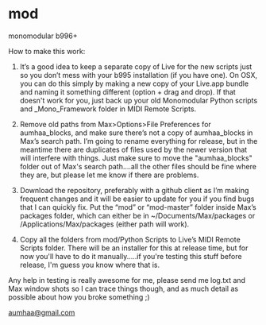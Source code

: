 mod
===

monomodular b996+

How to make this work:

1) It’s a good idea to keep a separate copy of Live for the new scripts just so you don’t mess with your b995 installation (if you have one). On OSX, you can do this simply by making a new copy of your Live.app bundle and naming it something different (option + drag and drop).  If that doesn't work for you, just back up your old Monomodular Python scripts and _Mono_Framework folder in MIDI Remote Scripts.

2) Remove old paths from Max>Options>File Preferences for aumhaa_blocks, and make sure there’s not a copy of aumhaa_blocks in Max’s search path. I’m going to rename everything for release, but in the meantime there are duplicates of files used by the newer version that will interfere with things.  Just make sure to move the "aumhaa_blocks" folder out of Max's search path....all the other files should be fine where they are, but please let me know if there are problems.

3) Download the repository, preferably with a github client as I’m making frequent changes and it will be easier to update for you if you find bugs that I can quickly fix. Put the “mod” or “mod-master” folder inside Max’s packages folder, which can either be in ~/Documents/Max/packages or /Applications/Max/packages (either path will work).

4) Copy all the folders from mod/Python Scripts to Live’s MIDI Remote Scripts folder.  There will be an installer for this at release time, but for now you'll have to do it manually.....if you're testing this stuff before release, I'm guess you know where that is.

Any help in testing is really awesome for me, please send me log.txt and Max window shots so I can trace things though, and as much detail as possible about how you broke something ;)

aumhaa@gmail.com



